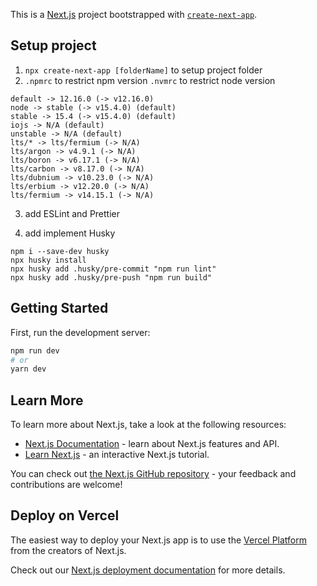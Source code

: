This is a [Next.js](https://nextjs.org/) project bootstrapped with [`create-next-app`](https://github.com/vercel/next.js/tree/canary/packages/create-next-app).

## Setup project

1. `npx create-next-app [folderName]` to setup project folder
2. `.npmrc` to restrict npm version `.nvmrc` to restrict node version

```
default -> 12.16.0 (-> v12.16.0)
node -> stable (-> v15.4.0) (default)
stable -> 15.4 (-> v15.4.0) (default)
iojs -> N/A (default)
unstable -> N/A (default)
lts/* -> lts/fermium (-> N/A)
lts/argon -> v4.9.1 (-> N/A)
lts/boron -> v6.17.1 (-> N/A)
lts/carbon -> v8.17.0 (-> N/A)
lts/dubnium -> v10.23.0 (-> N/A)
lts/erbium -> v12.20.0 (-> N/A)
lts/fermium -> v14.15.1 (-> N/A)
```

3. add ESLint and Prettier

4. add implement Husky

```
npm i --save-dev husky
npx husky install
npx husky add .husky/pre-commit "npm run lint"
npx husky add .husky/pre-push "npm run build"
```

## Getting Started

First, run the development server:

```bash
npm run dev
# or
yarn dev
```

## Learn More

To learn more about Next.js, take a look at the following resources:

- [Next.js Documentation](https://nextjs.org/docs) - learn about Next.js features and API.
- [Learn Next.js](https://nextjs.org/learn) - an interactive Next.js tutorial.

You can check out [the Next.js GitHub repository](https://github.com/vercel/next.js/) - your feedback and contributions are welcome!

## Deploy on Vercel

The easiest way to deploy your Next.js app is to use the [Vercel Platform](https://vercel.com/new?utm_medium=default-template&filter=next.js&utm_source=create-next-app&utm_campaign=create-next-app-readme) from the creators of Next.js.

Check out our [Next.js deployment documentation](https://nextjs.org/docs/deployment) for more details.
